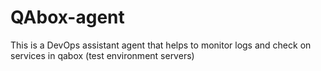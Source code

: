 # QAbox-agent
This is a DevOps assistant agent that helps to monitor logs and check on services in qabox (test environment servers)
